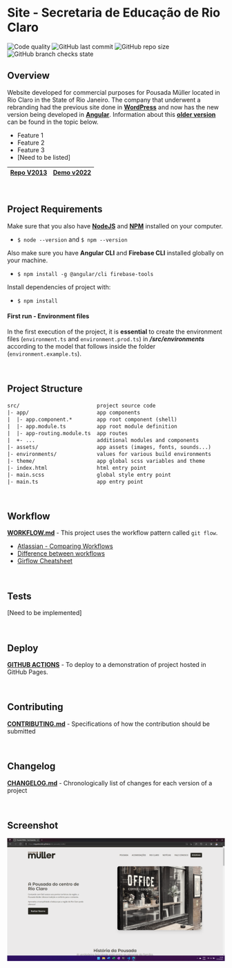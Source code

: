 # **Site - Secretaria de Educação de Rio Claro**
![Code quality](https://img.shields.io/scrutinizer/quality/g/miguelsmuller/site-pousada-muller/master?style=flat-square)
![GitHub last commit](https://img.shields.io/github/last-commit/miguelsmuller/site-pousada-muller?style=flat-square)
![GitHub repo size](https://img.shields.io/github/repo-size/miguelsmuller/site-pousada-muller?style=flat-square)
![GitHub branch checks state](https://img.shields.io/github/checks-status/miguelsmuller/site-pousada-muller/master?style=flat-square)

## **Overview**
Website developed for commercial purposes for Pousada Müller located in Rio Claro in the State of Rio Janeiro. The company that underwent a rebranding had the previous site done in [**WordPress**](https://wordpress.org/) and now has the new version being developed in **[Angular](https://angular.io/)**. Information about this [**older version**](#older-version) can be found in the topic below. 

- Feature 1
- Feature 2
- Feature 3
- [Need to be listed]

| [Repo V2013](https://github.com/miguelsmuller/site-hotel-muller) | [Demo v2022](https://miguelsmuller.github.io/site-pousada-muller/) |
|:----------------------------------------------------------------:|:------------------------------------------------------------------:|

<br/>
  
## **Project Requirements**  
Make sure that you also have **[NodeJS](https://nodejs.org/)** and **[NPM](https://www.npmjs.com/)** installed on your computer.
- `$ node --version` and `$ npm --version`

Also make sure you have **Angular CLI** and **Firebase CLI** installed globally on your machine.  
- `$ npm install -g @angular/cli firebase-tools`

Install dependencies of project with:  
- `$ npm install`

#### **First run - Environment files**  
In the first execution of the project, it is **essential** to create the environment files (`environment.ts` and `environment.prod.ts`) in _**/src/environments**_ according to the model that follows inside the folder (`environment.example.ts`).

<br/>

## **Project Structure**  
```
src/                         project source code
|- app/                      app components
|  |- app.component.*        app root component (shell)
|  |- app.module.ts          app root module definition
|  |- app-routing.module.ts  app routes
|  +- ...                    additional modules and components
|- assets/                   app assets (images, fonts, sounds...)
|- environments/             values for various build environments
|- theme/                    app global scss variables and theme
|- index.html                html entry point
|- main.scss                 global style entry point
|- main.ts                   app entry point
```

<br/>

## **Workflow**  
**[WORKFLOW.md](WORKFLOW.md)** - This project uses the workflow pattern called `git flow`.
- [Atlassian - Comparing Workflows](https://www.atlassian.com/br/git/tutorials/comparing-workflows/gitflow-workflow)
- [Difference between workflows](https://www.zup.com.br/blog/git-workflow)
- [Girflow Cheatsheet](https://danielkummer.github.io/git-flow-cheatsheet/index.pt_BR.html)

<br/>

## **Tests**  
[Need to be implemented]

<br/>

## **Deploy**  
**[GITHUB ACTIONS](https://github.com/miguelsmuller/site-pousada-muller/actions/workflows/push-to-gh-pages.yml)** - To deploy to a demonstration of project hosted in GitHub Pages.

<br/>

## **Contributing**  
**[CONTRIBUTING.md](CONTRIBUTING.md)** - Specifications of how the contribution should be submitted

<br/>

## **Changelog**  
**[CHANGELOG.md](CHANGELOG.md)** - Chronologically list of changes for each version of a project

<br>

## **Screenshot**
![Home](design/screenshot.png "Title")
